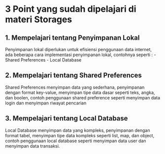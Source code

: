 # 3 Point yang sudah dipelajari di materi Storages

## 1. Mempelajari tentang Penyimpanan Lokal
Penyimpanan lokal diperlukan untuk efisiensi penggunaan data internet, ada beberapa cara implementasi penyimpanan lokal, contohnya seperti :
    - Shared Preferences
    - Local Database

## 2. Mempelajari tentang Shared Preferences
Shared Preferences menyimpan data yang sederhana, penyimpanan dengan format key-value, menyimpan tipe data dasar seperti teks, angka, dan boolen, contoh penggunaan shared preference seperti menyimpan data login dan menyimpan riwayat pencarian

## 3. Mempelajari tentang Local Database
Local Database menyimpan data yang kompleks, penyimpanan dengan format tabel, menyimpan tipe data kompleks seperti list, map, dan object, contoh penggunaan local database seperti menyimpan data user dan menyimpan data transaksi.
